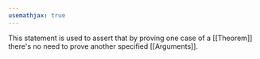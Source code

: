 ```yaml
---
usemathjax: true
---
```


This statement is used to assert that by proving one case of a [[Theorem]] there's no need to prove another specified [[Arguments]].